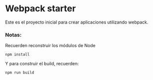 # Webpack starter
 Este es el proyecto inicial para crear aplicaciones utilizando webpack.

 ### Notas:
Recuerden reconstruir los módulos de Node

```
npm install
```

Y para construir el build, recuerden:

```
npm run build
```